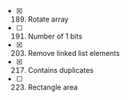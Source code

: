 - [x] 189. Rotate array
- [ ] 191. Number of 1 bits
- [x] 203. Remove linked list elements
- [x] 217. Contains duplicates
- [ ] 223. Rectangle area
